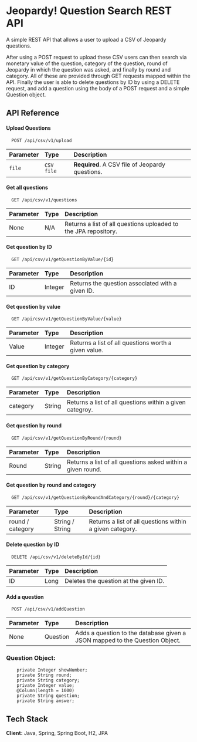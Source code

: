 
# Jeopardy! Question Search REST API

A simple REST API that allows a user to upload a CSV of Jeopardy questions.

After using a POST request to upload these CSV users can then search via monetary value of the question, category of the question, round of Jeopardy in which the question was asked, and finally by round and category. All of these are provided through GET requests mapped within the API. Finally the user is able to delete questions by ID by using a DELETE request, and add a question using the body of a POST request and a simple Question object.



## API Reference

#### Upload Questions

```http
  POST /api/csv/v1/upload
```

| Parameter | Type     | Description                |
| :-------- | :------- | :------------------------- |
| `file` | `CSV file` | **Required**. A CSV file of Jeopardy questions.|

#### Get all questions

```http
  GET /api/csv/v1/questions
```

| Parameter | Type     | Description                       |
| :-------- | :------- | :-------------------------------- |
| None      | N/A |Returns a list of all questions uploaded to the JPA repository.

#### Get question by ID

```http
  GET /api/csv/v1/getQuestionByValue/{id}
```

| Parameter | Type     | Description                       |
| :-------- | :------- | :-------------------------------- |
| ID      | Integer |Returns the question associated with a given ID.

#### Get question by value

```http
  GET /api/csv/v1/getQuestionByValue/{value}
```

| Parameter | Type     | Description                       |
| :-------- | :------- | :-------------------------------- |
| Value      | Integer |Returns a list of all questions worth a given value.

#### Get question by category

```http
  GET /api/csv/v1/getQuestionByCategory/{category}
```

| Parameter | Type     | Description                       |
| :-------- | :------- | :-------------------------------- |
| category      | String |Returns a list of all questions within a given categroy.

#### Get question by round

```http
  GET /api/csv/v1/getQuestionByRound/{round}
```

| Parameter | Type     | Description                       |
| :-------- | :------- | :-------------------------------- |
| Round      | String |Returns a list of all questions asked within a given round.

#### Get question by round and category

```http
  GET /api/csv/v1/getQuestionByRoundAndCategory/{round}/{category}
```

| Parameter | Type     | Description                       |
| :-------- | :------- | :-------------------------------- |
| round / category      | String / String|Returns a list of all questions within a given category.

#### Delete question by ID

```http
  DELETE /api/csv/v1/deleteById/{id}
```

| Parameter | Type     | Description                       |
| :-------- | :------- | :-------------------------------- |
| ID      | Long |Deletes the question at the given ID.

#### Add a question

```http
  POST /api/csv/v1/addQuestion
```

| Parameter | Type     | Description                       |
| :-------- | :------- | :-------------------------------- |
| None     | Question |Adds a question to the database given a JSON mapped to the Question Object.

### Question Object:

```
    private Integer showNumber;
    private String round;
    private String category;
    private Integer value;
    @Column(length = 1000)
    private String question;
    private String answer;
```

  
## Tech Stack

**Client:** Java, Spring, Spring Boot, H2, JPA

  
